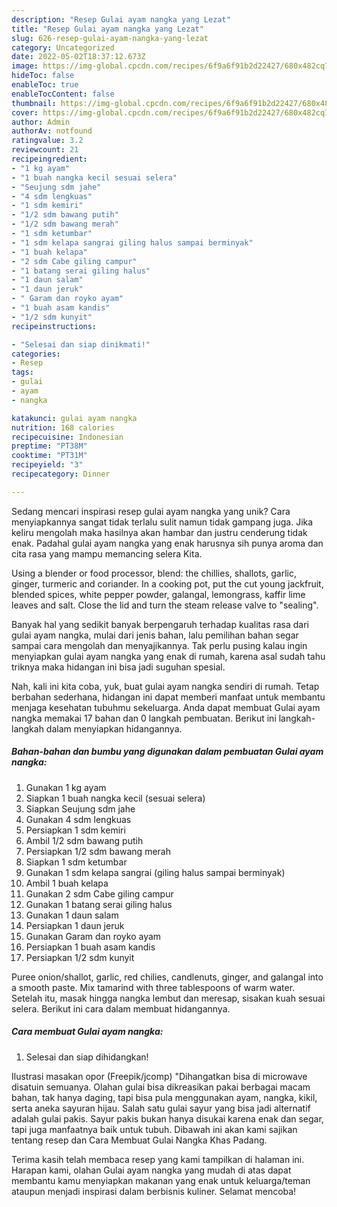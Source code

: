 ```yaml
---
description: "Resep Gulai ayam nangka yang Lezat"
title: "Resep Gulai ayam nangka yang Lezat"
slug: 626-resep-gulai-ayam-nangka-yang-lezat
category: Uncategorized
date: 2022-05-02T18:37:12.673Z
image: https://img-global.cpcdn.com/recipes/6f9a6f91b2d22427/680x482cq70/gulai-ayam-nangka-foto-resep-utama.jpg
hideToc: false
enableToc: true
enableTocContent: false
thumbnail: https://img-global.cpcdn.com/recipes/6f9a6f91b2d22427/680x482cq70/gulai-ayam-nangka-foto-resep-utama.jpg
cover: https://img-global.cpcdn.com/recipes/6f9a6f91b2d22427/680x482cq70/gulai-ayam-nangka-foto-resep-utama.jpg
author: Admin
authorAv: notfound
ratingvalue: 3.2
reviewcount: 21
recipeingredient:
- "1 kg ayam"
- "1 buah nangka kecil sesuai selera"
- "Seujung sdm jahe"
- "4 sdm lengkuas"
- "1 sdm kemiri"
- "1/2 sdm bawang putih"
- "1/2 sdm bawang merah"
- "1 sdm ketumbar"
- "1 sdm kelapa sangrai giling halus sampai berminyak"
- "1 buah kelapa"
- "2 sdm Cabe giling campur"
- "1 batang serai giling halus"
- "1 daun salam"
- "1 daun jeruk"
- " Garam dan royko ayam"
- "1 buah asam kandis"
- "1/2 sdm kunyit"
recipeinstructions:

- "Selesai dan siap dinikmati!"
categories:
- Resep
tags:
- gulai
- ayam
- nangka

katakunci: gulai ayam nangka 
nutrition: 168 calories
recipecuisine: Indonesian
preptime: "PT38M"
cooktime: "PT31M"
recipeyield: "3"
recipecategory: Dinner

---
```





Sedang mencari inspirasi resep gulai ayam nangka yang unik? Cara menyiapkannya sangat tidak terlalu sulit namun tidak gampang juga. Jika keliru mengolah maka hasilnya akan hambar dan justru cenderung tidak enak. Padahal gulai ayam nangka yang enak harusnya sih punya aroma dan cita rasa yang mampu memancing selera Kita.





Using a blender or food processor, blend: the chillies, shallots, garlic, ginger, turmeric and coriander. In a cooking pot, put the cut young jackfruit, blended spices, white pepper powder, galangal, lemongrass, kaffir lime leaves and salt. Close the lid and turn the steam release valve to &#34;sealing&#34;.

Banyak hal yang sedikit banyak berpengaruh terhadap kualitas rasa dari gulai ayam nangka, mulai dari jenis bahan, lalu pemilihan bahan segar sampai cara mengolah dan menyajikannya. Tak perlu pusing kalau ingin menyiapkan gulai ayam nangka yang enak di rumah, karena asal sudah tahu triknya maka hidangan ini bisa jadi suguhan spesial.






Nah, kali ini kita coba, yuk, buat gulai ayam nangka sendiri di rumah. Tetap berbahan sederhana, hidangan ini dapat memberi manfaat untuk membantu menjaga kesehatan tubuhmu sekeluarga. Anda dapat membuat Gulai ayam nangka memakai 17 bahan dan 0 langkah pembuatan. Berikut ini langkah-langkah dalam menyiapkan hidangannya.

<!--inarticleads1-->

##### Bahan-bahan dan bumbu yang digunakan dalam pembuatan Gulai ayam nangka:

1. Gunakan 1 kg ayam
1. Siapkan 1 buah nangka kecil (sesuai selera)
1. Siapkan Seujung sdm jahe
1. Gunakan 4 sdm lengkuas
1. Persiapkan 1 sdm kemiri
1. Ambil 1/2 sdm bawang putih
1. Persiapkan 1/2 sdm bawang merah
1. Siapkan 1 sdm ketumbar
1. Gunakan 1 sdm kelapa sangrai (giling halus sampai berminyak)
1. Ambil 1 buah kelapa
1. Gunakan 2 sdm Cabe giling campur
1. Gunakan 1 batang serai giling halus
1. Gunakan 1 daun salam
1. Persiapkan 1 daun jeruk
1. Gunakan  Garam dan royko ayam
1. Persiapkan 1 buah asam kandis
1. Persiapkan 1/2 sdm kunyit


Puree onion/shallot, garlic, red chilies, candlenuts, ginger, and galangal into a smooth paste. Mix tamarind with three tablespoons of warm water. Setelah itu, masak hingga nangka lembut dan meresap, sisakan kuah sesuai selera. Berikut ini cara dalam membuat hidangannya. 

<!--inarticleads2-->

##### Cara membuat Gulai ayam nangka:


1. Selesai dan siap dihidangkan!

Ilustrasi masakan opor (Freepik/jcomp) &#34;Dihangatkan bisa di microwave disatuin semuanya. Olahan gulai bisa dikreasikan pakai berbagai macam bahan, tak hanya daging, tapi bisa pula menggunakan ayam, nangka, kikil, serta aneka sayuran hijau. Salah satu gulai sayur yang bisa jadi alternatif adalah gulai pakis. Sayur pakis bukan hanya disukai karena enak dan segar, tapi juga manfaatnya baik untuk tubuh. Dibawah ini akan kami sajikan tentang resep dan Cara Membuat Gulai Nangka Khas Padang. 

Terima kasih telah membaca resep yang kami tampilkan di halaman ini. Harapan kami, olahan Gulai ayam nangka yang mudah di atas dapat membantu kamu menyiapkan makanan yang enak untuk keluarga/teman ataupun menjadi inspirasi dalam berbisnis kuliner. Selamat mencoba!
